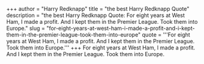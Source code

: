 +++
author = "Harry Redknapp"
title = "the best Harry Redknapp Quote"
description = "the best Harry Redknapp Quote: For eight years at West Ham, I made a profit. And I kept them in the Premier League. Took them into Europe."
slug = "for-eight-years-at-west-ham-i-made-a-profit-and-i-kept-them-in-the-premier-league-took-them-into-europe"
quote = '''For eight years at West Ham, I made a profit. And I kept them in the Premier League. Took them into Europe.'''
+++
For eight years at West Ham, I made a profit. And I kept them in the Premier League. Took them into Europe.
